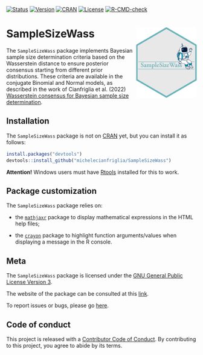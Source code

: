 
[![Status](https://www.repostatus.org/badges/latest/active.svg)](https://www.repostatus.org/#active)
[![Version](https://img.shields.io/badge/version-0.4.8-orange.svg)]()
[![CRAN](https://www.R-pkg.org/badges/version/SampleSizeWass)](https://CRAN.R-project.org/package=SampleSizeWass)
[![License](https://img.shields.io/badge/license-GPL--3-blue.svg)](https://choosealicense.com/licenses/gpl-3.0)
[![R-CMD-check](https://github.com/michelecianfriglia/SampleSizeWass/workflows/R-CMD-check/badge.svg)](https://github.com/michelecianfriglia/SampleSizeWass/actions)

# SampleSizeWass <img src="man/figures/logo.png" align="right" alt="" width="160px" />

The `SampleSizeWass` package implements Bayesian sample size
determination criteria based on the Wasserstein distance to ensure
posterior consensus starting from different prior distributions. These
criteria are available in the conjugate Binomial and Normal models, as
described in the work of Cianfriglia et al. (2022) [Wasserstein
consensus for Bayesian sample size determination]().

## Installation

The `SampleSizeWass` package is not on
[CRAN](https://CRAN.R-project.org) yet, but you can install it as
follows:

``` r
install.packages("devtools")
devtools::install_github("michelecianfriglia/SampleSizeWass")
```

**Attention!** Windows users must have
[Rtools](https://CRAN.R-project.org/bin/windows/Rtools) installed for
this to work.

## Package customization

The `SampleSizeWass` package relies on:

-   the [`mathjaxr`](https://CRAN.R-project.org/package=mathjaxr)
    package to display mathematical expressions in the HTML help files;

-   the [`crayon`](https://CRAN.R-project.org/package=crayon) package to
    highlight function arguments/values when displaying a message in the
    R console.

## Meta

The `SampleSizeWass` package is licensed under the [GNU General Public
License Version 3](https://choosealicense.com/licenses/gpl-3.0).

The website of the package can be consulted at this
[link](https://michelecianfriglia.github.io/SampleSizeWass).

To report issues or bugs, please go
[here](https://github.com/michelecianfriglia/SampleSizeWass/issues).

## Code of conduct

This project is released with a [Contributor Code of
Conduct](https://contributor-covenant.org/version/2/0/CODE_OF_CONDUCT.html).
By contributing to this project, you agree to abide by its terms.
